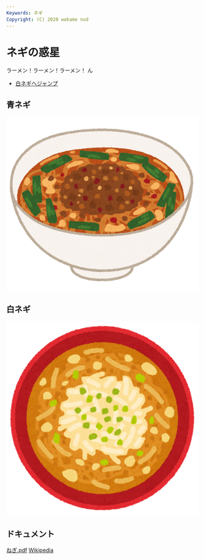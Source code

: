 ```yaml
---
Keywords: ネギ
Copyright: (C) 2020 wakame nod
---
```


# ネギの惑星

ラーメン！ラーメン！ラーメン！ ん

* [白ネギへジャンプ](#white)

## 青ネギ

![青ネギ](./green_negi.png)

## <span id="white">白ネギ</span>

![](white_negi.png)

## ドキュメント

[ねぎ.pdf](ねぎ.pdf)
[Wikipedia](https://ja.wikipedia.org/wiki/%E3%83%8D%E3%82%AE)
